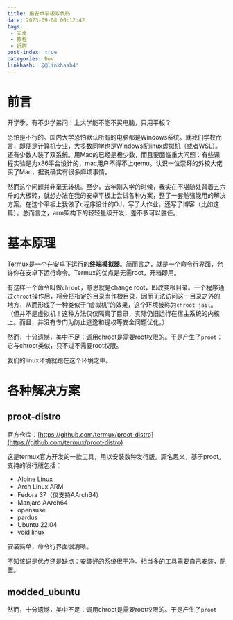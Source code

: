 ```yaml
---
title: 用安卓平板写代码
date: 2023-09-08 00:12:42
tags: 
 - 安卓
 - 教程
 - 折腾
post-index: true
categories: Dev
linkhash: '@@linkhash4'
---
```

# 前言

开学季，有不少学弟问：上大学能不能不买电脑，只用平板？

恐怕是不行的。国内大学恐怕默认所有的电脑都是Windows系统。就我们学校而言，即便是计算机专业，大多数同学也是Windows配linux虚拟机（或者WSL）。还有少数人装了双系统。用Mac的已经是极少数，而且要面临重大问题：有些课程实验是为x86平台设计的，mac用户不得不上qemu。认识一位崇拜的外校大佬买了Mac，据说确实有很多麻烦事情。

然而这个问题并非毫无转机。至少，去年刚入学的时候，我实在不堪随处背着五六斤的大板砖，就想办法在我的安卓平板上尝试各种方案，整了一套勉强能用的解决方案。在这个平板上我做了c程序设计的OJ，写了大作业，还写了博客（比如这篇）。总而言之，arm架构下的轻轻量级开发，差不多可以胜任。

# 基本原理

[Termux](https://termux.dev)是一个在安卓下运行的**终端模拟器**。简而言之，就是一个命令行界面，允许你在安卓下运行命令。Termux的优点是无需root，开箱即用。

有这样一个命令叫做`chroot`，意思就是change root，即改变根目录。一个程序通过`chroot`操作后，将会把指定的目录当作根目录，因而无法访问这一目录之外的地方，从而形成了一种类似于“虚拟机”的效果，这个环境被称为`chroot jail`。（但并不是虚拟机！这种方法仅仅隔离了目录，实际仍旧运行在宿主系统的内核上。而且，并没有专门为防止逃逸和提权等安全问题优化。）

然而，十分遗憾，美中不足：调用chroot是需要root权限的。于是产生了`proot`：它与chroot类似，只不过不需要root权限。

我们的linux环境就跑在这个环境之中。

# 各种解决方案 

## proot-distro 

官方仓库：[https://github.com/termux/proot-distro](https://github.com/termux/proot-distro)

这是termux官方开发的一款工具，用以安装数种发行版。顾名思义，基于proot。支持的发行版包括：

 - Alpine Linux
 - Arch Linux ARM
 - Fedora 37（仅支持AArch64）
 - Manjaro AArch64
 - opensuse
 - pardus
 - Ubuntu 22.04
 - void linux

安装简单，命令行界面很清晰。

不知该说是优点还是缺点：安装好的系统很干净。相当多的工具需要自己安装，配置。

## modded_ubuntu

然而，十分遗憾，美中不足：调用chroot是需要root权限的。于是产生了`proot`
